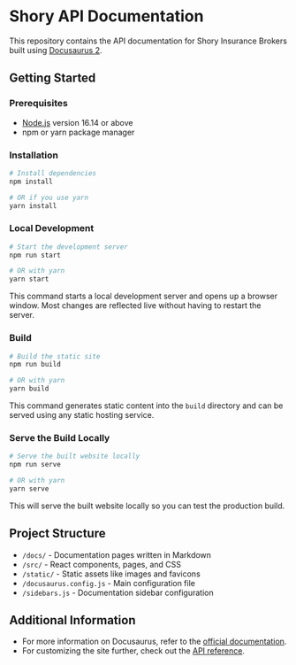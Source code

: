 # Shory API Documentation

This repository contains the API documentation for Shory Insurance Brokers built using [Docusaurus 2](https://docusaurus.io/).

## Getting Started

### Prerequisites

- [Node.js](https://nodejs.org/en/download/) version 16.14 or above
- npm or yarn package manager

### Installation

```bash
# Install dependencies
npm install

# OR if you use yarn
yarn install
```

### Local Development

```bash
# Start the development server
npm run start

# OR with yarn
yarn start
```

This command starts a local development server and opens up a browser window. Most changes are reflected live without having to restart the server.

### Build

```bash
# Build the static site
npm run build

# OR with yarn
yarn build
```

This command generates static content into the `build` directory and can be served using any static hosting service.

### Serve the Build Locally

```bash
# Serve the built website locally
npm run serve

# OR with yarn
yarn serve
```

This will serve the built website locally so you can test the production build.

## Project Structure

- `/docs/` - Documentation pages written in Markdown
- `/src/` - React components, pages, and CSS
- `/static/` - Static assets like images and favicons
- `/docusaurus.config.js` - Main configuration file
- `/sidebars.js` - Documentation sidebar configuration

## Additional Information

- For more information on Docusaurus, refer to the [official documentation](https://docusaurus.io/docs).
- For customizing the site further, check out the [API reference](https://docusaurus.io/docs/api).
